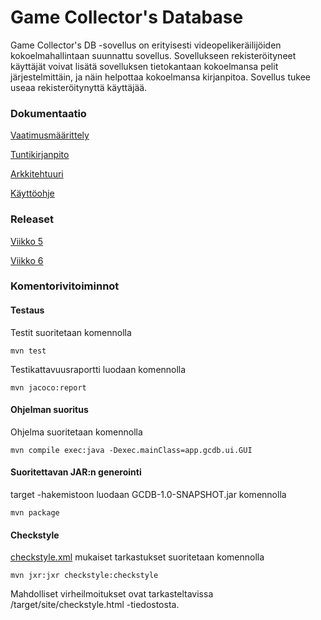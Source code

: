# Game Collector's Database

Game Collector's DB -sovellus on erityisesti videopelikeräilijöiden kokoelmahallintaan suunnattu sovellus.
Sovellukseen rekisteröityneet käyttäjät voivat lisätä sovelluksen tietokantaan kokoelmansa pelit järjestelmittäin, 
ja näin helpottaa kokoelmansa kirjanpitoa. Sovellus tukee useaa rekisteröitynyttä käyttäjää.

### Dokumentaatio  
[Vaatimusmäärittely](https://github.com/sokkanen/ot-harjoitustyo/blob/master/dokumentointi/vaatimusmaarittely.md)

[Tuntikirjanpito](https://github.com/sokkanen/ot-harjoitustyo/blob/master/dokumentointi/tuntikirjanpito.md)

[Arkkitehtuuri](https://github.com/sokkanen/ot-harjoitustyo/blob/master/dokumentointi/arkkitehtuuri.md)

[Käyttöohje](https://github.com/sokkanen/ot-harjoitustyo/blob/master/dokumentointi/kayttoohje.md)

### Releaset
[Viikko 5](https://github.com/sokkanen/ot-harjoitustyo/releases)

[Viikko 6](https://github.com/sokkanen/ot-harjoitustyo/releases)

### Komentorivitoiminnot
#### Testaus
Testit suoritetaan komennolla
```
mvn test
```
Testikattavuusraportti luodaan komennolla
```
mvn jacoco:report
```
#### Ohjelman suoritus
Ohjelma suoritetaan komennolla
```
mvn compile exec:java -Dexec.mainClass=app.gcdb.ui.GUI
```
#### Suoritettavan JAR:n generointi
target -hakemistoon luodaan GCDB-1.0-SNAPSHOT.jar komennolla
```
mvn package
```

#### Checkstyle
[checkstyle.xml](https://github.com/sokkanen/ot-harjoitustyo/blob/master/checkstyle.xml) mukaiset tarkastukset suoritetaan komennolla
```
mvn jxr:jxr checkstyle:checkstyle
```
Mahdolliset virheilmoitukset ovat tarkasteltavissa /target/site/checkstyle.html -tiedostosta.
